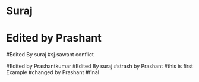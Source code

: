 # Suraj
# Edited by Prashant

#Edited By suraj
#sj.sawant conflict

#Edited by Prashantkumar
#Edited By suraj
#strash by Prashant
#this is first Example
#changed by Prashant
#final


